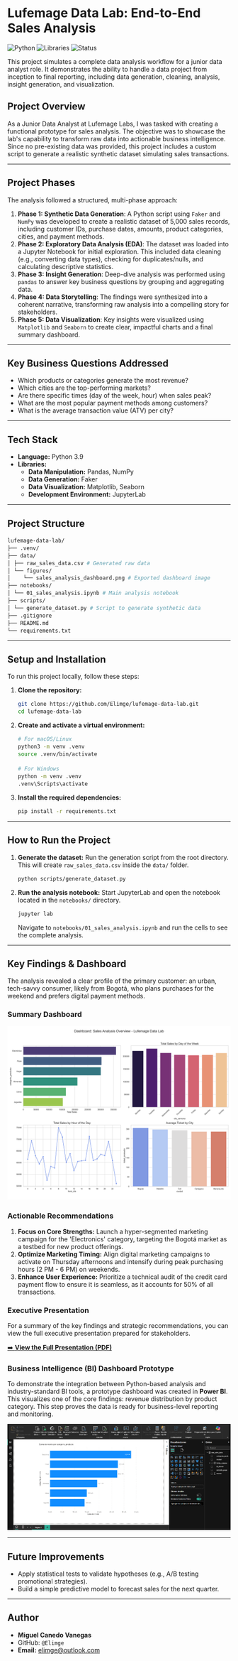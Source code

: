 # Lufemage Data Lab: End-to-End Sales Analysis

![Python](https://img.shields.io/badge/Python-3.9+-blue.svg)
![Libraries](https://img.shields.io/badge/Libraries-Pandas%20%7C%20NumPy%20%7C%20Seaborn-orange.svg)
![Status](https://img.shields.io/badge/Status-Completed-green.svg)

This project simulates a complete data analysis workflow for a junior data analyst role. It demonstrates the ability to handle a data project from inception to final reporting, including data generation, cleaning, analysis, insight generation, and visualization.

## Project Overview

As a Junior Data Analyst at Lufemage Labs, I was tasked with creating a functional prototype for sales analysis. The objective was to showcase the lab's capability to transform raw data into actionable business intelligence. Since no pre-existing data was provided, this project includes a custom script to generate a realistic synthetic dataset simulating sales transactions.

---

## Project Phases

The analysis followed a structured, multi-phase approach:

1.  **Phase 1: Synthetic Data Generation**: A Python script using `Faker` and `NumPy` was developed to create a realistic dataset of 5,000 sales records, including customer IDs, purchase dates, amounts, product categories, cities, and payment methods.
2.  **Phase 2: Exploratory Data Analysis (EDA)**: The dataset was loaded into a Jupyter Notebook for initial exploration. This included data cleaning (e.g., converting data types), checking for duplicates/nulls, and calculating descriptive statistics.
3.  **Phase 3: Insight Generation**: Deep-dive analysis was performed using `pandas` to answer key business questions by grouping and aggregating data.
4.  **Phase 4: Data Storytelling**: The findings were synthesized into a coherent narrative, transforming raw analysis into a compelling story for stakeholders.
5.  **Phase 5: Data Visualization**: Key insights were visualized using `Matplotlib` and `Seaborn` to create clear, impactful charts and a final summary dashboard.

---

## Key Business Questions Addressed

*   Which products or categories generate the most revenue?
*   Which cities are the top-performing markets?
*   Are there specific times (day of the week, hour) when sales peak?
*   What are the most popular payment methods among customers?
*   What is the average transaction value (ATV) per city?

---

## Tech Stack

*   **Language:** Python 3.9
*   **Libraries:**
    *   **Data Manipulation:** Pandas, NumPy
    *   **Data Generation:** Faker
    *   **Data Visualization:** Matplotlib, Seaborn
    *   **Development Environment:** JupyterLab

---

## Project Structure
```bash 
lufemage-data-lab/
├── .venv/
├── data/
│ ├── raw_sales_data.csv # Generated raw data
│ └── figures/
│    └── sales_analysis_dashboard.png # Exported dashboard image
├── notebooks/
│ └── 01_sales_analysis.ipynb # Main analysis notebook
├── scripts/
│ └── generate_dataset.py # Script to generate synthetic data
├── .gitignore
├── README.md
└── requirements.txt
```
---

## Setup and Installation

To run this project locally, follow these steps:

1.  **Clone the repository:**
    ```bash
    git clone https://github.com/Elimge/lufemage-data-lab.git
    cd lufemage-data-lab
    ```

2.  **Create and activate a virtual environment:**
    ```bash
    # For macOS/Linux
    python3 -m venv .venv
    source .venv/bin/activate

    # For Windows
    python -m venv .venv
    .venv\Scripts\activate
    ```

3.  **Install the required dependencies:**
    ```bash
    pip install -r requirements.txt
    ```

---

## How to Run the Project

1.  **Generate the dataset:**
    Run the generation script from the root directory. This will create `raw_sales_data.csv` inside the `data/` folder.
    ```bash
    python scripts/generate_dataset.py
    ```

2.  **Run the analysis notebook:**
    Start JupyterLab and open the notebook located in the `notebooks/` directory.
    ```bash
    jupyter lab
    ```
    Navigate to `notebooks/01_sales_analysis.ipynb` and run the cells to see the complete analysis.

---

## Key Findings & Dashboard

The analysis revealed a clear profile of the primary customer: an urban, tech-savvy consumer, likely from Bogotá, who plans purchases for the weekend and prefers digital payment methods.

### Summary Dashboard

![Sales Dashboard](./data/figures/sales_analysis_dashboard.png)

### Actionable Recommendations

1.  **Focus on Core Strengths:** Launch a hyper-segmented marketing campaign for the 'Electronics' category, targeting the Bogotá market as a testbed for new product offerings.
2.  **Optimize Marketing Timing:** Align digital marketing campaigns to activate on Thursday afternoons and intensify during peak purchasing hours (2 PM - 6 PM) on weekends.
3.  **Enhance User Experience:** Prioritize a technical audit of the credit card payment flow to ensure it is seamless, as it accounts for 50% of all transactions.

### Executive Presentation

For a summary of the key findings and strategic recommendations, you can view the full executive presentation prepared for stakeholders.

[➡️ **View the Full Presentation (PDF)**](./docs/Lufemage_Sales_Presentation.pdf)

### Business Intelligence (BI) Dashboard Prototype

To demonstrate the integration between Python-based analysis and industry-standard BI tools, a prototype dashboard was created in **Power BI**. This visualizes one of the core findings: revenue distribution by product category. This step proves the data is ready for business-level reporting and monitoring.

![Power BI Dashboard Prototype](./docs/powerbi_prototype.png)

---

## Future Improvements

*   Apply statistical tests to validate hypotheses (e.g., A/B testing promotional strategies).
*   Build a simple predictive model to forecast sales for the next quarter.

---

## Author

*   **Miguel Canedo Vanegas** 
*   GitHub: `@Elimge` 
*   **Email:** elimge@outlook.com


